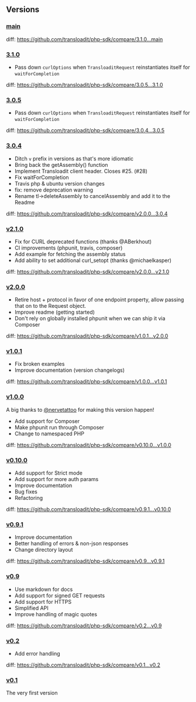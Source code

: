 ## Versions

### [main](https://github.com/transloadit/php-sdk/tree/main)

diff: https://github.com/transloadit/php-sdk/compare/3.1.0...main

### [3.1.0](https://github.com/transloadit/php-sdk/tree/3.1.0)

- Pass down `curlOptions` when `TransloaditRequest` reinstantiates itself for `waitForCompletion`

diff: https://github.com/transloadit/php-sdk/compare/3.0.5...3.1.0

### [3.0.5](https://github.com/transloadit/php-sdk/tree/3.0.5)

- Pass down `curlOptions` when `TransloaditRequest` reinstantiates itself for `waitForCompletion`

diff: https://github.com/transloadit/php-sdk/compare/3.0.4...3.0.5

### [3.0.4](https://github.com/transloadit/php-sdk/tree/3.0.4)

- Ditch `v` prefix in versions as that's more idiomatic
- Bring back the getAssembly() function
- Implement Transloadit client header. Closes #25. (#28)
- Fix waitForCompletion
- Travis php & ubuntu version changes
- fix: remove deprecation warning
- Rename tl->deleteAssembly to cancelAssembly and add it to the Readme

diff: https://github.com/transloadit/php-sdk/compare/v2.0.0...3.0.4

### [v2.1.0](https://github.com/transloadit/php-sdk/tree/v2.1.0)

- Fix for CURL deprecated functions (thanks @ABerkhout)
- CI improvements (phpunit, travis, composer)
- Add example for fetching the assembly status
- Add ability to set additional curl_setopt (thanks @michaelkasper)

diff: https://github.com/transloadit/php-sdk/compare/v2.0.0...v2.1.0

### [v2.0.0](https://github.com/transloadit/php-sdk/tree/v2.0.0)

- Retire host + protocol in favor of one endpoint property,
  allow passing that on to the Request object.
- Improve readme (getting started)
- Don't rely on globally installed phpunit when we can ship it via Composer

diff: https://github.com/transloadit/php-sdk/compare/v1.0.1...v2.0.0

### [v1.0.1](https://github.com/transloadit/php-sdk/tree/v1.0.1)

- Fix broken examples
- Improve documentation (version changelogs)

diff: https://github.com/transloadit/php-sdk/compare/v1.0.0...v1.0.1

### [v1.0.0](https://github.com/transloadit/php-sdk/tree/v1.0.0)

A big thanks to [@nervetattoo](https://github.com/nervetattoo) for making this version happen!

- Add support for Composer
- Make phpunit run through Composer
- Change to namespaced PHP

diff: https://github.com/transloadit/php-sdk/compare/v0.10.0...v1.0.0

### [v0.10.0](https://github.com/transloadit/php-sdk/tree/v0.10.0)

- Add support for Strict mode
- Add support for more auth params
- Improve documentation
- Bug fixes
- Refactoring

diff: https://github.com/transloadit/php-sdk/compare/v0.9.1...v0.10.0

### [v0.9.1](https://github.com/transloadit/php-sdk/tree/v0.9.1)

- Improve documentation
- Better handling of errors & non-json responses
- Change directory layout

diff: https://github.com/transloadit/php-sdk/compare/v0.9...v0.9.1

### [v0.9](https://github.com/transloadit/php-sdk/tree/v0.9)

- Use markdown for docs
- Add support for signed GET requests
- Add support for HTTPS
- Simplified API
- Improve handling of magic quotes

diff: https://github.com/transloadit/php-sdk/compare/v0.2...v0.9

### [v0.2](https://github.com/transloadit/php-sdk/tree/v0.2)

- Add error handling

diff: https://github.com/transloadit/php-sdk/compare/v0.1...v0.2

### [v0.1](https://github.com/transloadit/php-sdk/tree/v0.1)

The very first version
